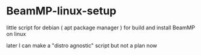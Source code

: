 # BeamMP-linux-setup
little script for debian ( apt package manager ) for build and install BeamMP on linux

later I can make a "distro agnostic" script but not a plan now
